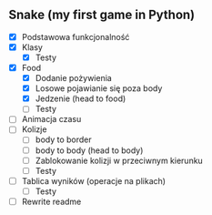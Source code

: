 ## Snake (my first game in Python)
* [x] Podstawowa funkcjonalność
* [x] Klasy
  * [x] Testy
* [x] Food
  * [x] Dodanie pożywienia
  * [x] Losowe pojawianie się poza body
  * [x] Jedzenie (head to food)
  * [ ] Testy
* [ ] Animacja czasu
* [ ] Kolizje
  * [ ] body to border
  * [ ] body to body (head to body)
  * [ ] Zablokowanie kolizji w przeciwnym kierunku
  * [ ] Testy
* [ ] Tablica wyników (operacje na plikach)
  * [ ] Testy
* [ ] Rewrite readme
